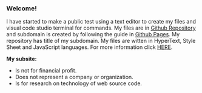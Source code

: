 <h3>Welcome!</h3>

<p>I have started to make a public test using a text editor to create my files and visual code studio terminal for commands. My files are in <a href="https://github.com/">Github Repository</a> and subdomain is created by following the guide in <a href="https://pages.github.com/">Github Pages</a>. My repository has title of my subdomain. My files are witten in HyperText, Style Sheet and JavaScript languages. For more information click <a href="https://scarlnicolas.github.io/intex.html">HERE</a>.</p>

<b>My subsite:</b>
<ul>
<li>Is not for financial profit.
<li>Does not represent a company or organization. 
<li>Is for research on technology of web source code.</ul>
